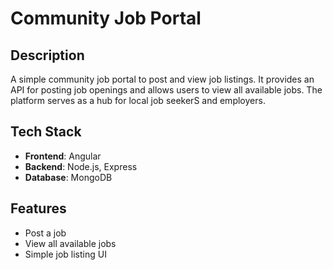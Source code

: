 # Community Job Portal

## Description

A simple community job portal to post and view job listings. It provides an API for posting job openings and allows users to view all available jobs. The platform serves as a hub for local job seekerS and employers.

## Tech Stack

- **Frontend**: Angular
- **Backend**: Node.js, Express
- **Database**: MongoDB

## Features

- Post a job
- View all available jobs
- Simple job listing UI
